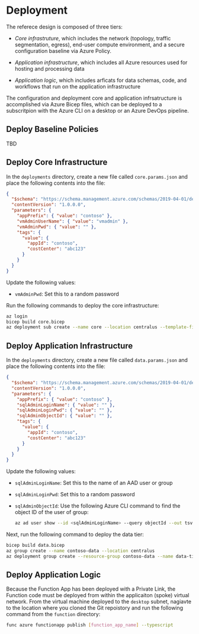 # Deployment

The referece design is composed of three tiers:

* *Core infrastruture*, which includes the network (topology, traffic segmentation, egress), end-user compute environment, and a secure configuration baseline via Azure Policy.

* *Application infrastructure*, which includes all Azure resources used for hosting and processing data

* *Application logic*, which includes arficats for data schemas, code, and workflows that run on the application infrastructure

The configuration and deployment core and application infrsatructure is accomplished via Azure Bicep files, which can be deployed to a subscritpion with the Azure CLI on a desktop or an Azure DevOps pipeline.

## Deploy Baseline Policies

TBD

## Deploy Core Infrastructure

In the `deployments` directory, create a new file called `core.params.json` and place the following contents into the file:

```json
{
  "$schema": "https://schema.management.azure.com/schemas/2019-04-01/deploymentParameters.json#",
  "contentVersion": "1.0.0.0",
  "parameters": {
    "appPrefix": { "value": "contoso" },
    "vmAdminUserName": { "value": "vmadmin" },
    "vmAdminPwd": { "value": "" },
    "tags": {
      "value": {
        "appId": "contoso",
        "costCenter": "abc123"
      }
    }
  }
}
```

Update the following values:

- `vmAdminPwd`: Set this to a random password

Run the following commands to deploy the core infrastructure:

```bash
az login
bicep build core.bicep
az deployment sub create --name core --location centralus --template-file core.json --parameters core.params.json
```

## Deploy Application Infrastructure

In the `deployments` directory, create a new file called `data.params.json` and place the following contents into the file:

```json
{
  "$schema": "https://schema.management.azure.com/schemas/2019-04-01/deploymentParameters.json#",
  "contentVersion": "1.0.0.0",
  "parameters": {
    "appPrefix": { "value": "contoso" },
    "sqlAdminLoginName": { "value": "" },
    "sqlAdminLoginPwd": { "value": "" },
    "sqlAdminObjectId": { "value": "" },
    "tags": {
      "value": {
        "appId": "contoso",
        "costCenter": "abc123"
      }
    }
  }
}
```

Update the following values:

- `sqlAdminLoginName`: Set this to the name of an AAD user or group
- `sqlAdminLoginPwd`: Set this to a random password
- `sqlAdminObjectId`: Use the following Azure CLI command to find the object ID of the user of group:

  ```bash
  az ad user show --id <sqlAdminLoginName> --query objectId --out tsv
  ```

Next, run the following command to deploy the data tier:

```bash
bicep build data.bicep
az group create --name contoso-data --location centralus
az deployment group create --resource-group contoso-data --name data-tier --template-file application.json --parameters application.params.json
```

## Deploy Application Logic

Because the Function App has been deployed with a Private Link, the Function code must be deployed from within the applicaiton (spoke) virtual network. From the virtual machine deployed to the `desktop` subnet, nagiavte to the location where you cloned the Git repoistory and run the following command from the `function` directory:

```bash
func azure functionapp publish [function_app_name] --typescript
```
